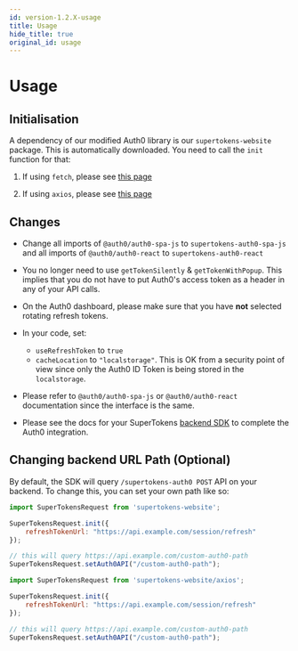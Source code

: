 ```yaml
---
id: version-1.2.X-usage
title: Usage
hide_title: true
original_id: usage
---
```


# Usage

## Initialisation
A dependency of our modified Auth0 library is our `supertokens-website` package. This is automatically downloaded. You need to call the `init` function for that:

1) If using `fetch`, please see [this page](/docs/website/fetch/init)

2) If using `axios`, please see [this page](/docs/website/axios/init)


## Changes
- Change all imports of `@auth0/auth0-spa-js` to `supertokens-auth0-spa-js` and all imports of `@auth0/auth0-react` to `supertokens-auth0-react`

- You no longer need to use `getTokenSilently` & `getTokenWithPopup`. This implies that you do not have to put Auth0's access token as a header in any of your API calls.

- On the Auth0 dashboard, please make sure that you have **not** selected rotating refresh tokens.

- In your code, set: 
    - `useRefreshToken` to `true`
    - `cacheLocation` to `"localstorage"`. This is OK from a security point of view since only the Auth0 ID Token is being stored in the `localstorage`.

- Please refer to `@auth0/auth0-spa-js` or `@auth0/auth0-react` documentation since the interface is the same.

- Please see the docs for your SuperTokens [backend SDK](/docs/community/2.5.X/backend-integration) to complete the Auth0 integration.


## Changing backend URL Path (Optional)
By default, the SDK will query `/supertokens-auth0 POST` API on your backend. To change this, you can set your own path like so:

<!--DOCUSAURUS_CODE_TABS-->
<!--Using fetch-->
```js
import SuperTokensRequest from 'supertokens-website';

SuperTokensRequest.init({
    refreshTokenUrl: "https://api.example.com/session/refresh"
});

// this will query https://api.example.com/custom-auth0-path
SuperTokensRequest.setAuth0API("/custom-auth0-path");
```
<!--Using axios-->
```js
import SuperTokensRequest from 'supertokens-website/axios';

SuperTokensRequest.init({
    refreshTokenUrl: "https://api.example.com/session/refresh"
});

// this will query https://api.example.com/custom-auth0-path
SuperTokensRequest.setAuth0API("/custom-auth0-path");
```
<!--END_DOCUSAURUS_CODE_TABS-->